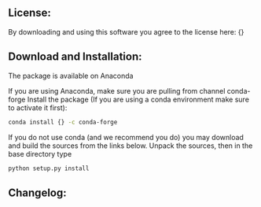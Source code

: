 License:
--------
By downloading and using this software you agree to the license here:
{}

Download and Installation:
--------------------------
The package is available on Anaconda

If you are using Anaconda, make sure you are pulling from channel conda-forge
Install the package (If you are using a conda environment make sure to
activate it first):

```bash
conda install {} -c conda-forge
```

If you do not use conda (and we recommend you do) you may download and build
the sources from the links below.  Unpack the sources, then in the base
directory type

```bash
python setup.py install
```

Changelog:
----------
